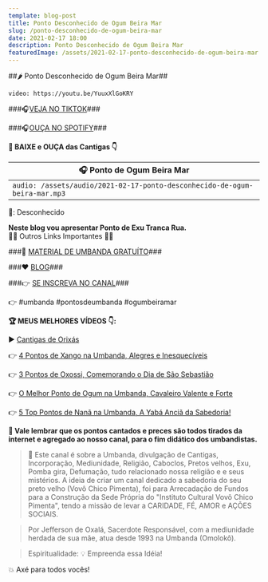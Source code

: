 ```yaml
---
template: blog-post
title: Ponto Desconhecido de Ogum Beira Mar
slug: /ponto-desconhecido-de-ogum-beira-mar
date: 2021-02-17 18:00
description: Ponto Desconhecido de Ogum Beira Mar
featuredImage: /assets/2021-02-17-ponto-desconhecido-de-ogum-beira-mar.jpg
---
```

##🌶 Ponto Desconhecido de Ogum Beira Mar##

<!-- #1: Embed through web URL -->
`video: https://youtu.be/YuuxXlGoKRY`

###🎧<a href='https://vovochicopimenta.cyou/tiktok' target="_blank">VEJA NO TIKTOK</a>###

###🎧<a href='https://vovochicopimenta.cyou/spotify' target="_blank">OUÇA NO SPOTIFY</a>###

**🎁 BAIXE e OUÇA das Cantigas 👇**

|🎧 __Ponto de Ogum Beira Mar__ |
|---|
|`audio: /assets/audio/2021-02-17-ponto-desconhecido-de-ogum-beira-mar.mp3`|
🎤: Desconhecido

**Neste blog vou apresentar Ponto de Exu Tranca Rua.**</br>
🔽🔽 Outros Links Importantes 🔽🔽

###🎁 <a href='https://vovochicopimenta.cyou/linktree' target="_blank">MATERIAL DE UMBANDA GRATUÍTO</a>###

###❤ <a href='https://vovochicopimenta.cyou'>BLOG</a>###

###👉 <a href='https://vovochicopimenta.cyou/youtube' target="_blank">SE INSCREVA NO CANAL</a>###

👉 #umbanda #pontosdeumbanda #ogumbeiramar

**🏆 MEUS MELHORES VÍDEOS 👇:**

▶ <a href='https://www.youtube.com/watch?v=eV0JcFXo7TY&list=PL4hRMyhBiogP0vd69rkDQCLPzmcLZ8E_M' target="_blank">Cantigas de Orixás</a>

👉 <a href='https://youtu.be/zZa2Mx1R6RQ' target="_blank">4 Pontos de Xango na Umbanda, Alegres e Inesquecíveis</a>

👉 <a href='https://youtu.be/eV0JcFXo7TY' target="_blank">3 Pontos de Oxossi, Comemorando o Dia de São Sebastião</a>

👉 <a href='https://youtu.be/PaeKD1uxSBk' target="_blank">O Melhor Ponto de Ogum na Umbanda, Cavaleiro Valente e Forte</a>

👉 <a href='https://youtu.be/bK22chO8mLU' target="_blank">5 Top Pontos de Nanã na Umbanda, A Yabá Anciã da Sabedoria!</a>

**🔴 Vale lembrar que os pontos cantados e preces são todos tirados da internet e agregado ao nosso canal, para o fim didático dos umbandistas.**

>🙏 Este canal é sobre a Umbanda, divulgação de Cantigas, Incorporação, Mediunidade, Religião, Caboclos, Pretos velhos, Exu, Pomba gira, Defumação, tudo relacionado nossa religião e  e seus mistérios.
A ideia de criar um canal dedicado a sabedoria do seu preto velho (Vovô Chico Pimenta), foi para Arrecadação de Fundos para a Construção da Sede Própria do "Instituto Cultural Vovô Chico Pimenta", tendo a missão de levar a CARIDADE, FÉ, AMOR e AÇÕES SOCIAIS.

>Por Jefferson de Oxalá, Sacerdote Responsável, com a mediunidade herdada de sua mãe, atua desde 1993 na Umbanda (Omolokô).

>Espiritualidade: 💡 Empreenda essa Idéia!

💥 Axé para todos vocês!